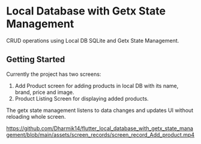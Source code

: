 # Local Database with Getx State Management

CRUD operations using Local DB SQLite and Getx State Management.

## Getting Started

Currently the project has two screens:
1. Add Product screen for adding products in local DB with its name, brand, price and image.
2. Product Listing Screen for displaying added products.

The getx state management listens to data changes and updates UI without reloading whole screen.

https://github.com/Dharmik14/flutter_local_database_with_getx_state_management/blob/main/assets/screen_records/screen_record_Add_product.mp4
